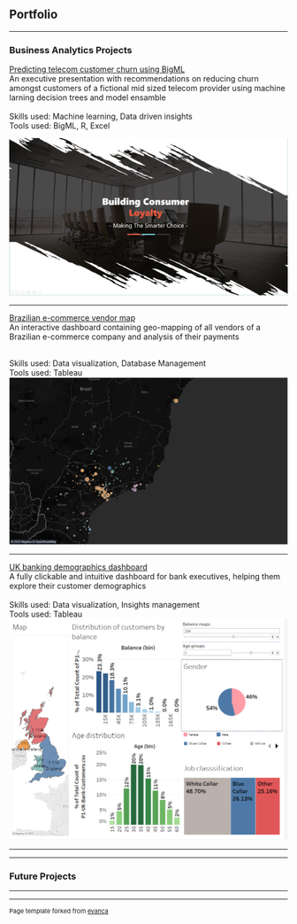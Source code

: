 ## Portfolio

---

### Business Analytics Projects

[Predicting telecom customer churn using BigML](/pdf/bigML1.pdf)
<br>An executive presentation with recommendations on reducing churn amongst customers of a fictional mid sized telecom provider using machine larning decision trees and model ensamble  
<br>Skills used: Machine learning, Data driven insights
<br>Tools used: BigML, R, Excel

<a href = "/pdf/bigML1.pdf"><img src="images/BigML_1.png?raw=true"/></a>

---
[Brazilian e-commerce vendor map](https://public.tableau.com/app/profile/dhananjay.singh3797/viz/Brazilianecommerce_16646693656190/Sheet1)
<br> An interactive dashboard containing geo-mapping of all vendors of a Brazilian e-commerce company and analysis of their payments

<br>Skills used: Data visualization, Database Management
<br>Tools used: Tableau<br>
<a href = "[https://public.tableau.com/app/profile/dhananjay.singh3797](https://public.tableau.com/app/profile/dhananjay.singh3797/viz/Brazilianecommerce_16646693656190/Sheet1)"><img src="images/brazil.png?raw=true" alt="Map of brazilian e commerce vendors"/></a>


---


[UK banking demographics dashboard](https://public.tableau.com/app/profile/dhananjay.singh3797/viz/Ukbankdashbord/Dashboard1)
<br>A fully clickable and intuitive dashboard for bank executives, helping them explore their customer demographics
<br><br>Skills used: Data visualization, Insights management
<br>Tools used: Tableau<br>
<a href = "[https://public.tableau.com/app/profile/dhananjay.singh3797](https://public.tableau.com/app/profile/dhananjay.singh3797/viz/Ukbankdashbord/Dashboard1)"><img src="images/uk.PNG?raw=true" alt="Banking customer demogrphics dashboard"/></a>


---


---

### Future Projects



---




---
<p style="font-size:11px">Page template forked from <a href="https://github.com/evanca/quick-portfolio">evanca</a></p>
<!-- Remove above link if you don't want to attibute -->
